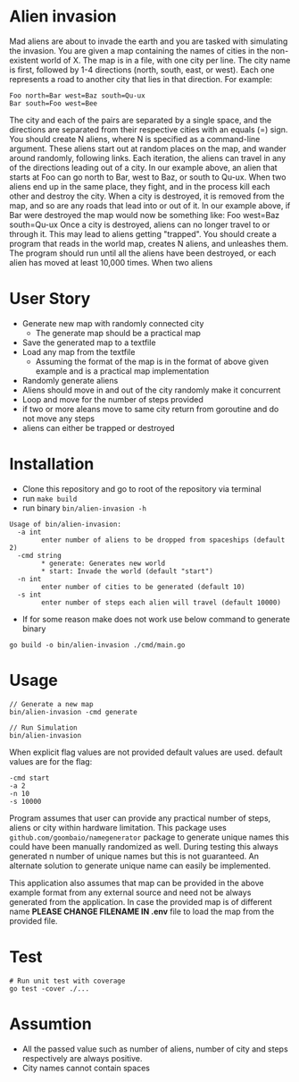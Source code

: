 Alien invasion 
============== 

Mad aliens are about to invade the earth and you are tasked with simulating the invasion. 
You are given a map containing the names of cities in the non-existent world of X. The map is in a file, with one city per line. The city name is first, followed by 1-4 directions (north, south, east, or west). Each one represents a road to another city that lies in that direction. 
For example: 
```
Foo north=Bar west=Baz south=Qu-ux 
Bar south=Foo west=Bee 
```
The city and each of the pairs are separated by a single space, and the directions are separated from their respective cities with an equals (=) sign. 
You should create N aliens, where N is specified as a command-line argument. 
These aliens start out at random places on the map, and wander around randomly, following links. Each iteration, the aliens can travel in any of the directions leading out of a city. In our example above, an alien that starts at Foo can go north to Bar, west to Baz, or south to Qu-ux. 
When two aliens end up in the same place, they fight, and in the process kill each other and destroy the city. When a city is destroyed, it is removed from the map, and so are any roads that lead into or out of it. 
In our example above, if Bar were destroyed the map would now be something like: 
Foo west=Baz south=Qu-ux 
Once a city is destroyed, aliens can no longer travel to or through it. This may lead to aliens getting "trapped". 
You should create a program that reads in the world map, creates N aliens, and unleashes them. The program should run until all the aliens have been destroyed, or each alien has moved at least 10,000 times. When two aliens 

User Story
============== 

* Generate new map with randomly connected city
    * The generate map should be a practical map
* Save the generated map to a textfile
* Load any map from the textfile
    * Assuming the format of the map is in the format of above given example and is a practical map implementation
* Randomly generate aliens
* Aliens should move in and out of the city randomly make it concurrent
* Loop and move for the number of steps provided
* if two or more aleans move to same city return from goroutine and do not move any steps
* aliens can either be trapped or destroyed

Installation
============== 

* Clone this repository and go to root of the repository via terminal
* run `make build`
* run binary `bin/alien-invasion -h`
```
Usage of bin/alien-invasion:
  -a int
        enter number of aliens to be dropped from spaceships (default 2)
  -cmd string
        * generate: Generates new world
        * start: Invade the world (default "start")
  -n int
        enter number of cities to be generated (default 10)
  -s int
        enter number of steps each alien will travel (default 10000)
```
* If for some reason make does not work use below command to generate binary
```
go build -o bin/alien-invasion ./cmd/main.go
```

Usage
============== 
```
// Generate a new map
bin/alien-invasion -cmd generate

// Run Simulation
bin/alien-invasion
```

When explicit flag values are not provided default values are used.
default values are for the flag:
```
-cmd start
-a 2
-n 10
-s 10000
```

Program assumes that user can provide any practical number of steps, aliens or city within hardware limitation.
This package uses `github.com/goombaio/namegenerator` package to generate unique names this could have been manually randomized as well.
During testing this always generated n number of unique names but this is not guaranteed. An alternate solution to generate unique name
can easily be implemented.

This application also assumes that map can be provided in the above example format from any external source and need not be always
generated from the application. In case the provided map is of different name **PLEASE CHANGE FILENAME IN .env** file to load the map from
the provided file.

Test
============== 
```
# Run unit test with coverage
go test -cover ./...
```

Assumtion
============== 
* All the passed value such as number of aliens, number of city and steps respectively are always positive.
* City names cannot contain spaces